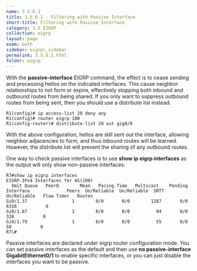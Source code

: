 ```yaml
---
name: 3.5.6.1
title: 3.5.6.1 - Filtering with Passive Interface
short-title: Filtering with Passive Interface
category: 3.5 EIGRP
collection: eigrp
layout: page
exam: both
sidebar: eigrp\_sidebar
permalink: 3.5.6.1.html
folder: eigrp
---
```

With the **passive-interface** EIGRP command, the effect is to cease sending and processing hellos on the indicated interfaces. This cause neighbor relationships to not form or expire, effectively stopping both inbound and outbound routes from being shared. If you only want to suppress outbound routes from being sent, then you should use a distribute list instead.
```
R1(config)# ip access-list 20 deny any
R1(config)# router eigrp 100
R1(config-router)# distribute-list 20 out gig0/0
```
With the above configuration, hellos are still sent out the interface, allowing neighbor adjacencies to form, and thus inbound routes will be learned. However, the distribute list will prevent the sharing of any outbound routes.

One way to check passive interfaces is to use **show ip eigrp interfaces** as the output will only show non-passive interfaces.
```
R7#show ip eigrp interfaces
EIGRP-IPv4 Interfaces for AS(100)
  Xmit Queue   PeerQ        Mean   Pacing Time   Multicast    Pending
Interface              Peers  Un/Reliable  Un/Reliable  SRTT   Un/Reliable   Flow Timer   Routes
Gi0/1.37                 1        0/0       0/0        1287       0/0         6316           0
Gi0/1.67                 1        0/0       0/0          94       0/0          328           0
Gi0/1.79                 1        0/0       0/0          55       0/0           50           0
R7\#
```

Passive interfaces are declared under eigrp router configuration mode. You can set passive interfaces as the default and then use **no passive-interface GigabitEthernet0/1** to enable specific interfaces, or you can just disable the interfaces you want to be passive.
